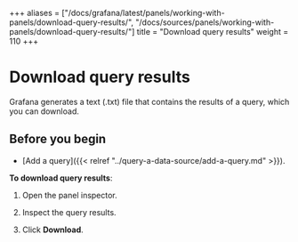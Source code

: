 +++
aliases = ["/docs/grafana/latest/panels/working-with-panels/download-query-results/", "/docs/sources/panels/working-with-panels/download-query-results/"]
title = "Download query results"
weight = 110
+++

# Download query results

Grafana generates a text (.txt) file that contains the results of a query, which you can download.

## Before you begin

- [Add a query]({{< relref "../query-a-data-source/add-a-query.md" >}}).

**To download query results**:

1. Open the panel inspector.

1. Inspect the query results.

1. Click **Download**.
